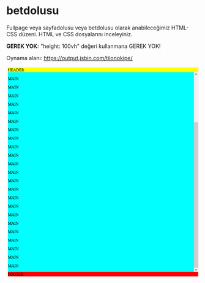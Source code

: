 # betdolusu
Fullpage veya sayfadolusu veya betdolusu olarak anabileceğimiz HTML-CSS düzeni. HTML ve CSS dosyalarını inceleyiniz.

**GEREK YOK:** "height: 100vh" değeri kullanmana GEREK YOK!

Oynama alanı: https://output.jsbin.com/tilonokipe/

![Betdolusu](https://github.com/data-deveb/betdolusu/blob/main/Ekran%20g%C3%B6r%C3%BCnt%C3%BCs%C3%BC%202025-01-22%20051843.png) 
